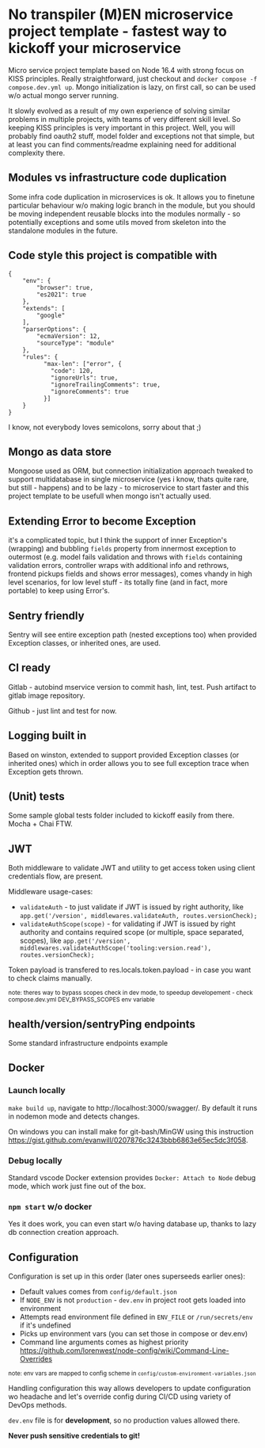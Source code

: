 # No transpiler (M)EN microservice project template - fastest way to kickoff your microservice

Micro service project template based on Node 16.4 with strong focus on KISS principles. Really straightforward, just checkout and `docker compose -f compose.dev.yml up`. Mongo initialization is lazy, on first call, so can be used w/o actual mongo server running.

It slowly evolved as a result of my own experience of solving similar problems in multiple projects, with teams of very different skill level. So keeping KISS principles is very important in this project. Well, you will probably find oauth2 stuff, model folder and exceptions not that simple, but at least you can find comments/readme explaining need for additional complexity there.

## Modules vs infrastructure code duplication

Some infra code duplication in microservices is ok. It allows you to finetune particular behaviour w/o making logic branch in the module, but you should be moving independent reusable blocks into the modules normally - so potentially exceptions and some utils moved from skeleton into the standalone modules in the future.

## Code style this project is compatible with

```
{
    "env": {
        "browser": true,
        "es2021": true
    },
    "extends": [
        "google"
    ],
    "parserOptions": {
        "ecmaVersion": 12,
        "sourceType": "module"
    },
    "rules": {
          "max-len": ["error", {
            "code": 120,
            "ignoreUrls": true,
            "ignoreTrailingComments": true,
            "ignoreComments": true
          }]
    }
}
```
I know, not everybody loves semicolons, sorry about that ;)

## Mongo as data store

Mongoose used as ORM, but connection initialization approach tweaked to support multidatabase in single microservice (yes i know, thats quite rare, but still - happens) and to be lazy - to microservice to start faster and this project template to be usefull when mongo isn't actually used.

## Extending Error to become Exception

it's a complicated topic, but I think the support of inner Exception's (wrapping) and bubbling `fields` property from innermost exception to outermost (e.g. model fails validation and throws with `fields` containing validation errors, controller wraps with additional info and rethrows, frontend pickups fields and shows error messages), comes vhandy in high level scenarios, for low level stuff - its totally fine (and in fact, more portable) to keep using Error's.

## Sentry friendly

Sentry will see entire exception path (nested exceptions too) when provided Exception classes, or inherited ones, are used.

## CI ready

Gitlab - autobind mservice version to commit hash, lint, test. Push artifact to gitlab image repository.

Github - just lint and test for now.

## Logging built in

Based on winston, extended to support provided Exception classes (or inherited ones) which in order allows you to see full exception trace when Exception gets thrown.

## (Unit) tests

Some sample global tests folder included to kickoff easily from there. Mocha + Chai FTW.

## JWT

Both middleware to validate JWT and utility to get access token using client credentials flow, are present.

Middleware usage-cases:
* `validateAuth` - to just validate if JWT is issued by right authority, like `app.get('/version', middlewares.validateAuth, routes.versionCheck);`
* `validateAuthScope(scope)` - for validating if JWT is issued by right authority and contains required scope (or multiple, space separated, scopes), like `app.get('/version', middlewares.validateAuthScope('tooling:version.read'), routes.versionCheck);`

Token payload is transfered to res.locals.token.payload - in case you want to check claims manually.

<sub>note: theres way to bypass scopes check in dev mode, to speedup developement - check compose.dev.yml DEV_BYPASS_SCOPES env variable</sub>

## health/version/sentryPing endpoints

Some standard infrastructure endpoints example

## Docker

### Launch locally

`make build up`, navigate to http://localhost:3000/swagger/. By default it runs in nodemon mode and detects changes.

On windows you can install make for git-bash/MinGW using this instruction https://gist.github.com/evanwill/0207876c3243bbb6863e65ec5dc3f058.

### Debug locally

Standard vscode Docker extension provides `Docker: Attach to Node` debug mode, which work just fine out of the box.

### `npm start` w/o docker

Yes it does work, you can even start w/o having database up, thanks to lazy db connection creation approach.

## Configuration

Configuration is set up in this order (later ones superseeds earlier ones):
- Default values comes from `config/default.json`
- If `NODE_ENV` is not `production` - `dev.env` in project root gets loaded into environment
- Attempts read environment file defined in `ENV_FILE` or `/run/secrets/env` if it's undefined
- Picks up environment vars (you can set those in compose or dev.env)
- Command line arguments comes as highest priority https://github.com/lorenwest/node-config/wiki/Command-Line-Overrides

<sub>note: env vars are mapped to config scheme in `config/custom-environment-variables.json`</sub>

Handling configuration this way allows developers to update configuration wo headache and let's override config during CI/CD using variety of DevOps methods.

`dev.env` file is for **development**, so no production values allowed there.

**Never push sensitive credentials to git!**
